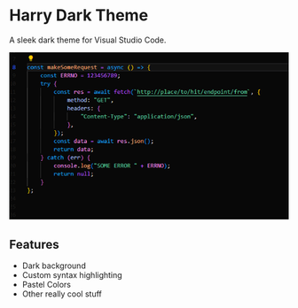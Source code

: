 # Harry Dark Theme

A sleek dark theme for Visual Studio Code.

![Preview](./images/demo.png)

## Features

-   Dark background
-   Custom syntax highlighting
-   Pastel Colors
-   Other really cool stuff
